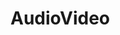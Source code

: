 # AudioVideo
<!--<p>该项目用于总结iOS系统下的音视频相关功能</p>-->
<!--<br>-->
<!--<p>1.视频录制</p>-->
<!--    1.1使用UIImagePickerController实现视频录制-->
<!--<br>-->
<!--    1.2使用AVCaptureSession实现实时录制-->
<!--<p>2.音频录制</p>-->
<!--    2.1AVAudioRecorder实现音频录制-->

```nihoa
